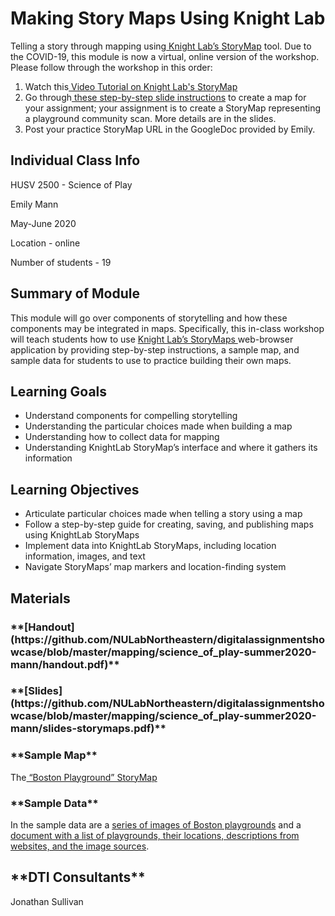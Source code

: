 ﻿<h1>Making Story Maps Using Knight Lab</h1>


Telling a story through mapping using[ Knight Lab’s StoryMap](https://storymap.knightlab.com/) tool. Due to the COVID-19, this module is now a virtual, online version of the workshop. Please follow through the workshop in this order:



1. Watch this[ Video Tutorial on Knight Lab's StoryMap](https://www.youtube.com/watch?v=X33ud7RYZFg&feature=youtu.be)
2. Go through[ these step-by-step slide instructions](https://github.com/NULabNortheastern/digitalassignmentshowcase/blob/master/mapping/writing_studies-spring2020-poe/slides-storymaps.pdf) to create a map for your assignment; your assignment is to create a StoryMap representing a playground community scan. More details are in the slides.
3. Post your practice StoryMap URL in the GoogleDoc provided by Emily.

<h2>Individual Class Info</h2>


HUSV 2500 - Science of Play

Emily Mann

May-June 2020

Location - online

Number of students - 19

<h2>Summary of Module</h2>


This module will go over components of storytelling and how these components may be integrated in maps. Specifically, this in-class workshop will teach students how to use [Knight Lab’s StoryMaps ](https://storymap.knightlab.com/)web-browser application by providing step-by-step instructions, a sample map, and sample data for students to use to practice building their own maps. 

<h2>Learning Goals</h2>




*   Understand components for compelling storytelling
*   Understanding the particular choices made when building a map
*   Understanding how to collect data for mapping
*   Understanding KnightLab StoryMap’s interface and where it gathers its information

<h2>Learning Objectives</h2>




*   Articulate particular choices made when telling a story using a map
*   Follow a step-by-step guide for creating, saving, and publishing maps using KnightLab StoryMaps
*   Implement data into KnightLab StoryMaps, including location information, images, and text
*   Navigate StoryMaps’ map markers and location-finding system

<h2>Materials</h2>


<h3>**[Handout](https://github.com/NULabNortheastern/digitalassignmentshowcase/blob/master/mapping/science_of_play-summer2020-mann/handout.pdf)**</h3>


<h3>**[Slides](https://github.com/NULabNortheastern/digitalassignmentshowcase/blob/master/mapping/science_of_play-summer2020-mann/slides-storymaps.pdf)**</h3>


<h3>**Sample Map**</h3>


The[ “Boston Playground” StoryMap](https://uploads.knightlab.com/storymapjs/cb6cc275d5edffc5016e0757d6c37d3d/boston-playgrounds)

<h3>**Sample Data**</h3>


In the sample data are a [series of images of Boston playgrounds](https://github.com/NULabNortheastern/digitalassignmentshowcase/tree/master/mapping/science_of_play-summer2020-mann/data) and a[ document with a list of playgrounds, their locations, descriptions from websites, and the image sources](https://github.com/NULabNortheastern/digitalassignmentshowcase/blob/master/mapping/science_of_play-summer2019-mann/data/parks_locations_and_descriptions.pdf).

<h2>**DTI Consultants**</h3>


Jonathan Sullivan
